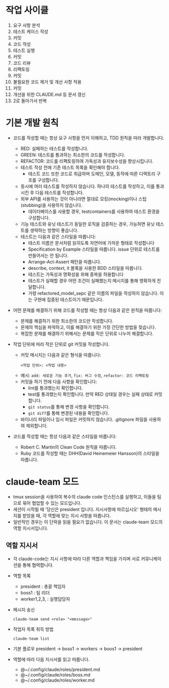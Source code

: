 # 작업 사이클

1. 요구 사항 분석
2. 테스트 케이스 작성
3. 커밋
4. 코드 작성
5. 테스트 실행
6. 커밋
7. 코드 리뷰
8. 리팩토링
9. 커밋
10. 불필요한 코드 제거 및 개선 사항 적용
11. 커밋
12. 개선을 위한 CLAUDE.md 등 문서 갱신
13. 2로 돌아가서 반복

# 기본 개발 원칙

- 코드를 작성할 때는 항상 요구 사항을 먼저 이해하고, TDD 원칙을 따라 개발합니다.
  - RED: 실패하는 테스트를 작성합니다.
  - GREEN: 테스트를 통과하는 최소한의 코드를 작성합니다.
  - REFACTOR: 코드를 리팩토링하여 가독성과 유지보수성을 향상시킵니다.
  - 테스트 작성 전에 기존 테스트 목록을 확인해야 합니다.
    - 테스트 코드 또한 코드로 취급하며 도메인, 모델, 동작에 따른 디렉토리 구조를 구성합니다.
  - 동시에 여러 테스트를 작성하지 않습니다. 하나의 테스트를 작성하고, 이를 통과시킨 후 다음 테스트를 작성합니다.
  - 외부 API를 사용하는 것이 아니라면 절대로 모킹(mocking)이나 스텁(stubbing)을 사용하지 않습니다.
    - 데이터베이스를 사용할 경우, testcontainers를 사용하여 테스트 환경을 구성합니다.
  - 기능 테스트와 유닛 테스트가 동일한 로직을 검증하는 경우, 가능하면 유닛 테스트를 생략하는 방향이 좋습니다.
  - 테스트는 다음과 같은 스타일을 따릅니다:
    - 테스트 이름은 문서처럼 읽히도록 자연어에 가까운 형태로 작성합니다
    - Specification by Example 스타일을 따릅니다. issue 단위로 테스트를 만들어서는 안 됩니다.
    - Arrange-Act-Assert 패턴을 따릅니다.
    - describe, context, it 블록을 사용한 BDD 스타일을 따릅니다.
    - 테스트는 가독성과 명확성을 위해 중복을 허용합니다
    - 테스트가 실패할 경우 어떤 조건이 실패했는지 메시지를 통해 명확하게 전달합니다.
    - 가령 refactored_model_sepc 같은 이름의 파일을 작성하지 않습니다. 이는 구현에 집중된 테스트이기 때문입니다.

- 어떤 문제를 해결하기 위해 코드를 작성할 때는 항상 다음과 같은 원칙을 따릅니다:
  - 문제를 해결하기 위한 최소한의 코드만 작성합니다.
  - 문제의 핵심을 파악하고, 이를 해결하기 위한 가장 간단한 방법을 찾습니다.
  - 복잡한 문제를 해결하기 위해서는 문제를 작은 단위로 나누어 해결합니다.

- 작업 단위에 따라 작은 단위로 git 커밋을 작성합니다.
  - 커밋 메시지는 다음과 같은 형식을 따릅니다:
    ```
    <작업 단위>: <작업 내용>
    ```
  - 예시: `add: 새로운 기능 추가`, `fix: 버그 수정`, `refactor: 코드 리팩토링`
  - 커밋을 하기 전에 다음 사항을 확인합니다:
    - lint를 통과했는지 확인합니다.
    - test를 통과했는지 확인합니다. 만약 RED 상태일 경우는 실패 상태로 커밋합니다.
    - `git status`를 통해 변경 사항을 확인합니다.
    - `git diff`를 통해 변경된 내용을 확인합니다.
  - 바이너리 파일이나 임시 파일은 커밋하지 않습니다. .gitignore 파일을 사용하여 제외합니다.

- 코드를 작성할 때는 항상 다음과 같은 스타일을 따릅니다:
  - Robert C. Martin의 Clean Code 원칙을 따릅니다.
  - Ruby 코드를 작성할 때는 DHH(David Heinemeier Hansson)의 스타일을 따릅니다.

# claude-team 모드

- tmux session을 사용하여 복수의 claude code 인스턴스를 실행하고, 이들을 팀으로 묶어 협업할 수 있는 모드입니다.
- 세션이 시작될 때 '당신은 president 입니다. 지시사항에 따르십시오' 형태의 메시지를 받았을 때, 각 역할에 맞는 지시 사항을 따릅니다.
- 일반적인 경우는 이 단락을 읽을 필요가 없습니다. 이 문서는 claude-team 모드의 역할 지시서입니다.

## 역할 지시서

- 각 claude-code는 지시 사항에 따라 다른 역할과 책임을 가지며 서로 커뮤니케이션을 통해 협력합니다.

- 역할 목록
  - president : 총괄 책임자
  - boss1 : 팀 리더
  - worker1,2,3, : 실행담당자

- 메시지 송신
  ```
  claude-team send <role> "<message>"
  ```

- 작업자 목록 취득 방법
  ```
  claude-team list
  ```

- 기본 플로우
  president -> boss1 -> workers -> boos1 -> president

- 역할에 따라 다음 지시서를 읽고 따릅니다.
  - @~/.config/claude/roles/president.md
  - @~/.config/claude/roles/boss.md
  - @~/.config/claude/roles/worker.md
